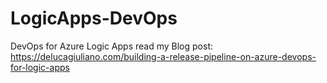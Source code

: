 # LogicApps-DevOps
DevOps for Azure Logic Apps read my Blog post: https://delucagiuliano.com/building-a-release-pipeline-on-azure-devops-for-logic-apps
